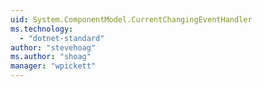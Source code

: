 ```yaml
---
uid: System.ComponentModel.CurrentChangingEventHandler
ms.technology: 
  - "dotnet-standard"
author: "stevehoag"
ms.author: "shoag"
manager: "wpickett"
---
```

